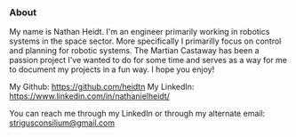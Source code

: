 ### About

My name is Nathan Heidt.  I'm an engineer primarily working in robotics systems in the space sector.  More specifically I primarilly focus on control and planning for robotic systems.  The Martian Castaway has been a passion project I've wanted to do for some time and serves as a way for me to document my projects in a fun way.  I hope you enjoy!

My Github: https://github.com/heidtn
My LinkedIn: https://www.linkedin.com/in/nathanielheidt/

You can reach me through my LinkedIn or through my alternate email: strigusconsilium@gmail.com